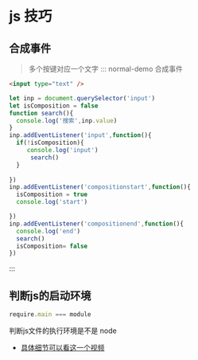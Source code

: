 # js 技巧


## 合成事件
> 多个按键对应一个文字
::: normal-demo 合成事件

```html
<input type="text" />
```

```js
let inp = document.querySelector('input')
let isComposition = false
function search(){
  console.log('搜索',inp.value)
}
inp.addEventListener('input',function(){
  if(!isComposition){
     console.log('input')
      search()
  }
 
})
inp.addEventListener('compositionstart',function(){
  isComposition = true
  console.log('start')

})
inp.addEventListener('compositionend',function(){
  console.log('end')
  search()
  isComposition= false
})
```

:::

## 判断js的启动环境

```javascript
require.main === module
```
判断js文件的执行环境是不是 node

 - [具体细节可以看这一个视频](https://www.bilibili.com/video/av80554200/?zw&vd_source=c191d8a5710b10bf82cce87c957298ca)
